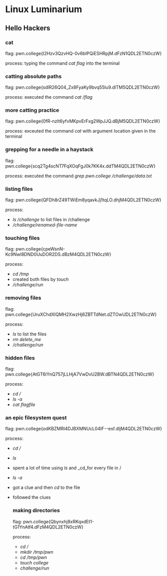 # Linux Luminarium
## Hello Hackers
### cat
flag: pwn.college{I2Hzv3QzvHQ-0v6bIPQiESHRpjM.dFzN1QDL2ETN0czW}

process: typing the command _cat flag_ into the terminal

### catting absolute paths
flag: pwn.college{sdlR26Q04_Zx8FyaKy9bvq55lu9.dlTM5QDL2ETN0czW}

process: executed the command _cat /flag_


### more catting practice
flag: pwn.college{0fR-nzlt6yfvMKpvErFxg2WpJJQ.dBjM5QDL2ETN0czW}

process: exceuted the command _cat_ with argument location given in the terminal


### grepping for a needle in a haystack
flag: pwn.college{scq2Tg4scNT7FqXOqFgJ0k7KK4x.ddTM4QDL2ETN0czW}

process: executed the command _grep pwn.college /challenge/data.txt_


### listing files
flag: pwn.college{QFDh8rZ49TWiEm8yqavkJj1tqLO.dhjM4QDL2ETN0czW}

process: 

* _ls /challenge_ to list files in /challenge
* _/challenge/renamed-file-name_

### touching files
flag: pwn.college{cpeWsnN-Kc9Nwl8DND0UuDOR2DS.dBzM4QDL2ETN0czW}

process: 

* _cd /tmp_
* created both files by _touch_
* _/challenge/run_


### removing files
flag: pwn.college{UruXChdXlQMH2XwzHj6ZBTTdNet.dZTOwUDL2ETN0czW}

process: 

* _ls_ to list the files
* _rm delete_me_
* _/challenge/run_


### hidden files
flag: pwn.college{AtGT6iYnQ757jLLHjA7VwDvU2BW.dBTN4QDL2ETN0czW}

process: 

* _cd /_
* _ls -a_
* _cat flagfile_
  

### an epic filesystem quest
flag: pwn.college{odKBZMRl4DJBXMNUcL04IF--esf.dljM4QDL2ETN0czW}

process:

* _cd /_
* _ls_
* spent a lot of time using _ls_ and _cd_for every file in /
* _ls -a_
* got a clue and then _cd_ to the file
* followed the clues


  ### making directories
  flag: pwn.college{Qbynxhj8xRKqxdEt1-tG1YnAtf4.dFzM4QDL2ETN0czW}

  process:

  * _cd /_
  * _mkdir /tmp/pwn_
  * _cd /tmp/pwn_
  * _touch college_
  * _challenge/run_
 

  
